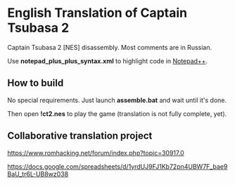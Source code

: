 # English Translation of Captain Tsubasa 2

Captain Tsubasa 2 [NES] disassembly. Most comments are in Russian.

Use **notepad_plus_plus_syntax.xml** to highlight code in [Notepad++](https://notepad-plus-plus.org/).



## How to build

No special requirements. Just launch **assemble.bat** and wait until it's done.

Then open **!ct2.nes** to play the game (translation is not fully complete, yet).



## Collaborative translation project

https://www.romhacking.net/forum/index.php?topic=30917.0

https://docs.google.com/spreadsheets/d/1yrdUJ9FJ1Kb72pn4UBW7F_bae9BaU_tr6L-UB8wz038
